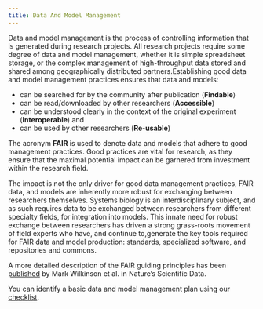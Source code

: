 ```yaml
---
title: Data And Model Management
---
```


Data and model management is the process of controlling information that is generated during research projects. All research projects require some degree of data and model management, 
whether it is simple spreadsheet storage, or the complex management of high-throughput data stored and shared among geographically distributed partners.Establishing good data and model management practices ensures that data and models:

  *  can be searched for by the community after publication (**Findable**)
  *  can be read/downloaded by other researchers (**Accessible**)
  *  can be understood clearly in the context of the original experiment (**Interoperable**) and
  *  can be used by other researchers (**Re-usable**)

The acronym **FAIR** is used to denote data and models that adhere to good management practices. Good practices are vital for research, as they ensure that the maximal potential impact can be garnered from investment within the research field.

The impact is not the only driver for good data management practices, FAIR data, and models are inherently more robust for exchanging between researchers themselves. 
Systems biology is an interdisciplinary subject, and as such requires data to be exchanged between researchers from different specialty fields, for integration into models. 
This innate need for robust exchange between researchers has driven a strong grass-roots movement of field experts who have, and continue to,generate the key tools required for FAIR data and model production: standards, specialized software, and repositories and commons.

A more detailed description of the FAIR guiding principles has been [published](https://www.nature.com/articles/sdata201618) by Mark Wilkinson et al. in Nature’s Scientific Data.

You can identify a basic data and model management plan using our [checklist](https://fair-dom.org/knowledgehub/data-management-checklist/).

